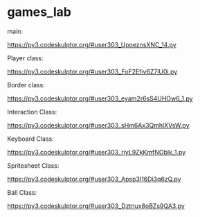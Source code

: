 # games_lab

main:

https://py3.codeskulptor.org/#user303_UpoeznsXNC_14.py

Player class:

https://py3.codeskulptor.org/#user303_FoF2Efiv6Z7lU0i.py

Border class:

https://py3.codeskulptor.org/#user303_eyam2r6sS4UHOw6_1.py

Interaction Class:

https://py3.codeskulptor.org/#user303_sHm6Ax3QmhlXVsW.py

Keyboard Class:

https://py3.codeskulptor.org/#user303_riyL9ZkKmfNOblk_1.py

Spritesheet Class:

https://py3.codeskulptor.org/#user303_Apsp3I16Di3q6zQ.py

Ball Class:

https://py3.codeskulptor.org/#user303_Dztnux8oBZs9QA3.py
